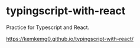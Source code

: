 # typingscript-with-react
Practice for Typescript and React.


https://kemkemg0.github.io/typingscript-with-react/
